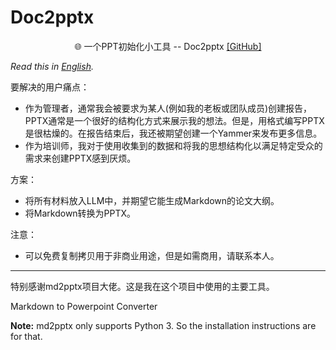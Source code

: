 # Doc2pptx

<p align="center">
   🌐 一个PPT初始化小工具 -- Doc2pptx</a> <a href="https://github.com/StuartXuJian/doc2pptx" target="_blank">[GitHub]</a> <br>
</p>

*Read this in [English](README_en.md).*

要解决的用户痛点：

- 作为管理者，通常我会被要求为某人(例如我的老板或团队成员)创建报告，PPTX通常是一个很好的结构化方式来展示我的想法。但是，用格式编写PPTX是很枯燥的。在报告结束后，我还被期望创建一个Yammer来发布更多信息。
- 作为培训师，我对于使用收集到的数据和将我的思想结构化以满足特定受众的需求来创建PPTX感到厌烦。


方案：

- 将所有材料放入LLM中，并期望它能生成Markdown的论文大纲。
- 将Markdown转换为PPTX。




注意：
- 可以免费复制拷贝用于非商业用途，但是如需商用，请联系本人。



---
特别感谢md2pptx项目大佬。这是我在这个项目中使用的主要工具。

Markdown to Powerpoint Converter

**Note:** md2pptx only supports Python 3. So the installation instructions are for that.


